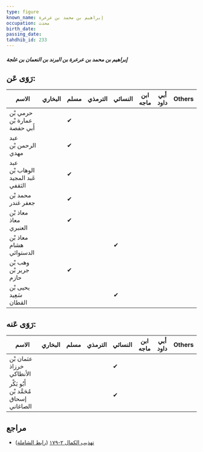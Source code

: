 ```yaml
---
type: figure
known_name: إبراهيم بن محمد بن عرعرة
occupation: محدث
birth_date:
passing_date:
tahdhib_id: 233
---
```

##### إبراهيم بن محمد بن عرعرة بن البرند بن النعمان بن علجة

## رَوَى عَن:
| الاسم                             | البخاري | مسلم | الترمذي | النسائي | ابن ماجه | أبي داود | Others |
| --------------------------------- | ------- | ---- | ------- | ------- | -------- | -------- | ------ |
| حرمي بْن عمارة بْن أَبي حفصة      |         | ✔    |         |         |          |          |        |
| عبد الرحمن بْن مهدي               |         | ✔    |         |         |          |          |        |
| عبد الوهاب بْن عَبد المجيد الثقفي |         | ✔    |         |         |          |          |        |
| محمد بْن جعفر غندر                |         | ✔    |         |         |          |          |        |
| معاذ بْن معاذ العنبري             |         | ✔    |         |         |          |          |        |
| معاذ بْن هشام الدستوائي           |         |      |         | ✔       |          |          |        |
| وهب بْن جرير بْن حازم             |         | ✔    |         |         |          |          |        |
| يحيى بْن سَعِيد القطان            |         |      |         | ✔       |          |          |        |
## رَوَى عَنه:
| الاسم                                   | البخاري | مسلم | الترمذي | النسائي | ابن ماجه | أبي داود | Others |
| --------------------------------------- | ------- | ---- | ------- | ------- | -------- | -------- | ------ |
| عثمان بْن خرزاذ الأنطاكي                |         |      |         | ✔       |          |          |        |
| أَبُو بَكْر مُحَمَّد بْن إسحاق الصاغاني |         |      |         | ✔       |          |          |        |
## مراجع
- [تهذيب الكمال ٢-١٧٩](obsidian://open?vault=Tahdhib-al-Kamal&file=Figures/٢٣٣-إبراهيم%20بن%20محمد%20بن%20عرعرة%20بن%20البرند%20بن%20النعمان%20بن%20علجة) ([رابط الشاملة](https://shamela.ws/book/3722/660))